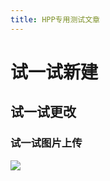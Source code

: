 ```yaml
---
title: HPP专用测试文章
---
```

# 试一试新建
## 试一试更改
### 试一试图片上传
![](https://cdn.jsdelivr.net/gh/2X-ercha/picture-bed@master/1612602820000.png)